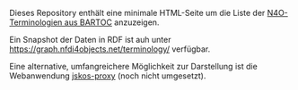Dieses Repository enthält eine minimale HTML-Seite um die Liste der [N4O-Terminologien aus BARTOC](https://bartoc.org/en/node/18961) anzuzeigen.

Ein Snapshot der Daten in RDF ist auh unter <https://graph.nfdi4objects.net/terminology/> verfügbar.

Eine alternative, umfangreichere Möglichkeit zur Darstellung ist die Webanwendung [jskos-proxy](https://github.com/gbv/jskos-proxy#readme) (noch nicht umgesetzt).
